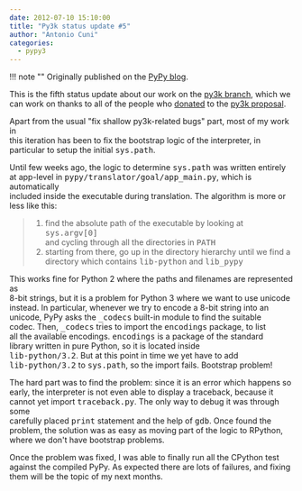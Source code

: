 ```yaml
---
date: 2012-07-10 15:10:00
title: "Py3k status update #5"
author: "Antonio Cuni"
categories:
  - pypy3
---
```


!!! note ""
    Originally published on the [PyPy blog](https://pypy.org/posts/2012/07/py3k-status-update-5-359698189825543897.html).


<html><body><p>This is the fifth status update about our work on the <a class="reference external" href="https://foss.heptapod.net/pypy/pypy/-/tree/branch/py3k">py3k branch</a>, which we<br>
can work on thanks to all of the people who <a class="reference external" href="/posts/2012/01/py3k-and-numpy-first-stage-thanks-to-3008917396290059758.html">donated</a> to the <a class="reference external" href="https://pypy.org/py3donate.html">py3k proposal</a>.</p><p>Apart from the usual "fix shallow py3k-related bugs" part, most of my work in<br>
this iteration has been to fix the bootstrap logic of the interpreter, in<br>
particular to setup the initial <tt class="docutils literal">sys.path</tt>.</p><p>Until few weeks ago, the logic to determine <tt class="docutils literal">sys.path</tt> was written entirely<br>
at app-level in <tt class="docutils literal">pypy/translator/goal/app_main.py</tt>, which is automatically<br>
included inside the executable during translation.  The algorithm is more or<br>
less like this:</p><blockquote><ol class="arabic simple"><li>find the absolute path of the executable by looking at <tt class="docutils literal">sys.argv[0]</tt><br>
and cycling through all the directories in <tt class="docutils literal">PATH</tt></li>
<li>starting from there, go up in the directory hierarchy until we find a<br>
directory which contains <tt class="docutils literal"><span class="pre">lib-python</span></tt> and <tt class="docutils literal">lib_pypy</tt></li>
</ol></blockquote><p>This works fine for Python 2 where the paths and filenames are represented as<br>
8-bit strings, but it is a problem for Python 3 where we want to use unicode<br>
instead.  In particular, whenever we try to encode a 8-bit string into an<br>
unicode, PyPy asks the <tt class="docutils literal">_codecs</tt> built-in module to find the suitable<br>
codec. Then, <tt class="docutils literal">_codecs</tt> tries to import the <tt class="docutils literal">encodings</tt> package, to list<br>
all the available encodings. <tt class="docutils literal">encodings</tt> is a package of the standard<br>
library written in pure Python, so it is located inside<br>
<tt class="docutils literal"><span class="pre">lib-python/3.2</span></tt>. But at this point in time we yet have to add<br>
<tt class="docutils literal"><span class="pre">lib-python/3.2</span></tt> to <tt class="docutils literal">sys.path</tt>, so the import fails.  Bootstrap problem!</p><p>The hard part was to find the problem: since it is an error which happens so<br>
early, the interpreter is not even able to display a traceback, because it<br>
cannot yet import <tt class="docutils literal">traceback.py</tt>. The only way to debug it was through some<br>
carefully placed <tt class="docutils literal">print</tt> statement and the help of <tt class="docutils literal">gdb</tt>. Once found the<br>
problem, the solution was as easy as moving part of the logic to RPython,<br>
where we don't have bootstrap problems.</p><p>Once the problem was fixed, I was able to finally run all the CPython test<br>
against the compiled PyPy.  As expected there are lots of failures, and fixing<br>
them will be the topic of my next months.</p></body></html>